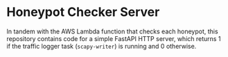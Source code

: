 # Honeypot Checker Server

In tandem with the AWS Lambda function that checks each honeypot, this
repository contains code for a simple FastAPI HTTP server, which returns 1 if
the traffic logger task (`scapy-writer`) is running and 0 otherwise.

